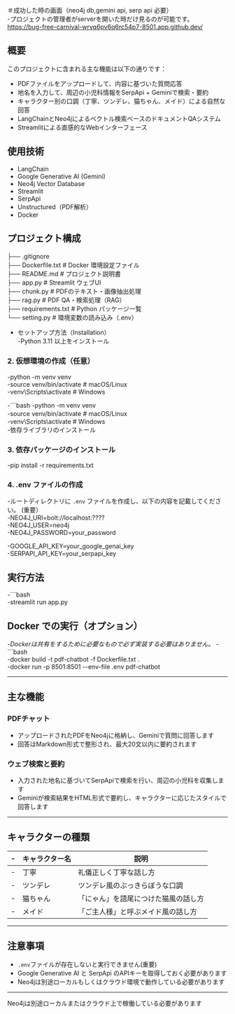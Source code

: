 ＃成功した時の画面（neo4j db,gemini api, serp api 必要）<br>
-プロジェクトの管理者がserverを開いた時だけ見るのが可能です。<br>
https://bug-free-carnival-wrvq6pv6q6rc54p7-8501.app.github.dev/
## 概要

このプロジェクトに含まれる主な機能は以下の通りです：

- PDFファイルをアップロードして、内容に基づいた質問応答
- 地名を入力して、周辺の小児科情報をSerpApi + Geminiで検索・要約
- キャラクター別の口調（丁寧、ツンデレ、猫ちゃん、メイド）による自然な回答
- LangChainとNeo4jによるベクトル検索ベースのドキュメントQAシステム
- Streamlitによる直感的なWebインターフェース

## 使用技術

- LangChain
- Google Generative AI (Gemini)
- Neo4j Vector Database
- Streamlit
- SerpApi
- Unstructured（PDF解析）
- Docker

## プロジェクト構成

├── .gitignore　<br>
├── Dockerfile.txt           # Docker 環境設定ファイル <br>
├── README.md                # プロジェクト説明書 <br>
├── app.py                   # Streamlit ウェブUI <br>
├── chunk.py                 # PDFのテキスト・画像抽出処理 <br>
├── rag.py                   # PDF QA・検索処理（RAG） <br>
├── requirements.txt         # Python パッケージ一覧 <br>
└── setting.py               # 環境変数の読み込み（.env）<br>

- セットアップ方法（Installation）<br>
-Python 3.11 以上をインストール 

### 2. 仮想環境の作成（任意）
-python -m venv venv <br>
-source venv/bin/activate # macOS/Linux <br>
-venv\Scripts\activate # Windows <br>



-```bash 
-python -m venv venv <br>
-source venv/bin/activate  # macOS/Linux　<br>
-venv\Scripts\activate     # Windows <br>
-依存ライブラリのインストール  


### 3. 依存パッケージのインストール
-pip install -r requirements.txt

### 4. .env ファイルの作成
-ルートディレクトリに `.env` ファイルを作成し、以下の内容を記載してください。 (重要） <br>
-NEO4J_URI=bolt://localhost:???? <br>
-NEO4J_USER=neo4j <br>
-NEO4J_PASSWORD=your_password <br>

-GOOGLE_API_KEY=your_google_genai_key <br>
-SERPAPI_API_KEY=your_serpapi_key <br>

## 実行方法
-```bash <br>
-streamlit run app.py <br>
 

## Docker での実行（オプション）
-*Dockerは共有をするために必要なもので必ず実装する必要はありません。*
-```bash <br>
-docker build -t pdf-chatbot -f Dockerfile.txt . <br>
-docker run -p 8501:8501 --env-file .env pdf-chatbot <br>


---

## 主な機能

### PDFチャット

- アップロードされたPDFをNeo4jに格納し、Geminiで質問に回答します
- 回答はMarkdown形式で整形され、最大20文以内に要約されます

### ウェブ検索と要約

- 入力された地名に基づいてSerpApiで検索を行い、周辺の小児科を収集します
- Geminiが検索結果をHTML形式で要約し、キャラクターに応じたスタイルで回答します

---

## キャラクターの種類

-| キャラクター名 | 説明 |
-|----------------|------|
-| 丁寧           | 礼儀正しく丁寧な話し方 |
-| ツンデレ       | ツンデレ風のぶっきらぼうな口調 |
-| 猫ちゃん       | 「にゃん」を語尾につけた猫風の話し方 |
-| メイド         | 「ご主人様」と呼ぶメイド風の話し方 |

---

## 注意事項

- `.env`ファイルが存在しないと実行できません(重要)
- Google Generative AI と SerpApi のAPIキーを取得しておく必要があります
- Neo4jは別途ローカルもしくはクラウド環境で動作している必要があります

---
Neo4jは別途ローカルまたはクラウド上で稼働している必要があります
